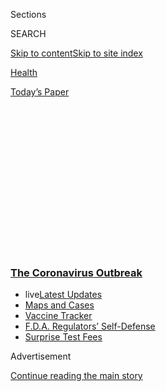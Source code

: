 <div id="app">

<div>

<div>

<div>

<div class="NYTAppHideMasthead css-1q2w90k e1suatyy0">

<div class="section css-ui9rw0 e1suatyy2">

<div class="css-eph4ug er09x8g0">

<div class="css-6n7j50">

</div>

<span class="css-1dv1kvn">Sections</span>

<div class="css-10488qs">

<span class="css-1dv1kvn">SEARCH</span>

</div>

[Skip to content](#site-content)[Skip to site
index](#site-index)

</div>

<div id="masthead-section-label" class="css-1wr3we4 eaxe0e00">

[Health](https://www.nytimes3xbfgragh.onion/section/health)

</div>

<div class="css-10698na e1huz5gh0">

</div>

</div>

<div id="masthead-bar-one" class="section hasLinks css-15hmgas e1csuq9d3">

<div class="css-uqyvli e1csuq9d0">

</div>

<div class="css-1uqjmks e1csuq9d1">

</div>

<div class="css-9e9ivx">

[](https://myaccount.nytimes3xbfgragh.onion/auth/login?response_type=cookie&client_id=vi)

</div>

<div class="css-1bvtpon e1csuq9d2">

[Today’s
Paper](https://www.nytimes3xbfgragh.onion/section/todayspaper)

</div>

</div>

</div>

</div>

<div data-aria-hidden="false">

<div id="site-content" data-role="main">

<div>

<div class="css-1aor85t" style="opacity:0.000000001;z-index:-1;visibility:hidden">

<div class="css-1hqnpie">

<div class="css-epjblv">

<span class="css-17xtcya">[Health](/section/health)</span><span class="css-x15j1o">|</span><span class="css-fwqvlz">Steroids
Can Be Lifesaving for Covid-19 Patients, Scientists
Report</span>

</div>

<div class="css-k008qs">

<div class="css-1iwv8en">

<span class="css-18z7m18"></span>

<div>

</div>

</div>

<span class="css-1n6z4y">https://nyti.ms/2EKJmmC</span>

<div class="css-1705lsu">

<div class="css-4xjgmj">

<div class="css-4skfbu" data-role="toolbar" data-aria-label="Social Media Share buttons, Save button, and Comments Panel with current comment count" data-testid="share-tools">

  - 
  - 
  - 
  - 
    
    <div class="css-6n7j50">
    
    </div>

  - 
  - 

</div>

</div>

</div>

</div>

</div>

</div>

<div class="css-13pd83m">

<div class="css-l9svim">

### [<span class="css-pa1jbp"><span class="css-1rxm0ex">The Coronavirus</span><span class="css-1rxm0ex"> Outbreak</span></span>](https://www.nytimes3xbfgragh.onion/news-event/coronavirus?name=styln-coronavirus-national&region=TOP_BANNER&block=storyline_menu_recirc&action=click&pgtype=Article&impression_id=80393a70-f4ba-11ea-9f52-359fb3db6407&variant=undefined)

  - <span class="css-1qkutce"><span class="css-12clwdu">live</span>[Latest
    Updates](https://www.nytimes3xbfgragh.onion/2020/09/11/world/covid-19-coronavirus.html?name=styln-coronavirus-national&region=TOP_BANNER&block=storyline_menu_recirc&action=click&pgtype=Article&impression_id=80393a71-f4ba-11ea-9f52-359fb3db6407&variant=undefined)</span>
  - <span class="css-1qkutce">[Maps and
    Cases](https://www.nytimes3xbfgragh.onion/interactive/2020/us/coronavirus-us-cases.html?name=styln-coronavirus-national&region=TOP_BANNER&block=storyline_menu_recirc&action=click&pgtype=Article&impression_id=80393a72-f4ba-11ea-9f52-359fb3db6407&variant=undefined)</span>
  - <span class="css-1qkutce">[Vaccine
    Tracker](https://www.nytimes3xbfgragh.onion/interactive/2020/science/coronavirus-vaccine-tracker.html?name=styln-coronavirus-national&region=TOP_BANNER&block=storyline_menu_recirc&action=click&pgtype=Article&impression_id=80393a73-f4ba-11ea-9f52-359fb3db6407&variant=undefined)</span>
  - <span class="css-1qkutce">[F.D.A. Regulators’
    Self-Defense](https://www.nytimes3xbfgragh.onion/2020/09/10/us/politics/fda-coronavirus-vaccine.html?name=styln-coronavirus-national&region=TOP_BANNER&block=storyline_menu_recirc&action=click&pgtype=Article&impression_id=80396180-f4ba-11ea-9f52-359fb3db6407&variant=undefined)</span>
  - <span class="css-1qkutce">[Surprise Test
    Fees](https://www.nytimes3xbfgragh.onion/2020/09/09/upshot/coronavirus-surprise-test-fees.html?name=styln-coronavirus-national&region=TOP_BANNER&block=storyline_menu_recirc&action=click&pgtype=Article&impression_id=80396181-f4ba-11ea-9f52-359fb3db6407&variant=undefined)</span>

</div>

</div>

<div id="top-wrapper" class="css-1sy8kpn">

<div id="top-slug" class="css-l9onyx">

Advertisement

</div>

[Continue reading the main
story](#after-top)

<div class="ad top-wrapper" style="text-align:center;height:100%;display:block;min-height:250px">

<div id="top" class="place-ad" data-position="top" data-size-key="top">

</div>

</div>

<div id="after-top">

</div>

</div>

<div>

<div id="sponsor-wrapper" class="css-1hyfx7x">

<div id="sponsor-slug" class="css-19vbshk">

Supported by

</div>

[Continue reading the main
story](#after-sponsor)

<div id="sponsor" class="ad sponsor-wrapper" style="text-align:center;height:100%;display:block">

</div>

<div id="after-sponsor">

</div>

</div>

<div class="css-186x18t">

</div>

<div class="css-1vkm6nb ehdk2mb0">

# Steroids Can Be Lifesaving for Covid-19 Patients, Scientists Report

</div>

New data in hand, the W.H.O. recommended that doctors give the drugs to
critically ill patients worldwide.

![<span class="css-16f3y1r e13ogyst0">The World Health Organization said
steroids should be used to treat patients hospitalized with severe
Covid-19, but advised against giving the drugs to patients with mild
cases.</span><span class="css-cch8ym"><span class="css-1dv1kvn">Credit</span><span class="css-cnj6d5 e1z0qqy90" itemprop="copyrightHolder"><span class="css-1ly73wi e1tej78p0">Credit...</span><span>Hani
Mohammed/Associated
Press</span></span></span>](https://static01.graylady3jvrrxbe.onion/images/2020/09/02/science/02VIRUS-STEROIDS/02VIRUS-STEROIDS-videoSixteenByNine3000.jpg)

<div class="css-18e8msd">

<div class="css-vp77d3 epjyd6m0">

<div class="css-hus3qt ey68jwv0" data-aria-hidden="true">

[![Roni Caryn
Rabin](https://static01.graylady3jvrrxbe.onion/images/2018/02/20/multimedia/author-roni-caryn-rabin/author-roni-caryn-rabin-thumbLarge-v3.png
"Roni Caryn Rabin")](https://www.nytimes3xbfgragh.onion/by/roni-caryn-rabin)

</div>

<div class="css-1baulvz">

By [<span class="css-1baulvz last-byline" itemprop="name">Roni Caryn
Rabin</span>](https://www.nytimes3xbfgragh.onion/by/roni-caryn-rabin)

</div>

</div>

  - 
    
    <div class="css-ld3wwf e16638kd2">
    
    Sept. 2,
    2020
    
    </div>

  - 
    
    <div class="css-4xjgmj">
    
    <div class="css-d8bdto" data-role="toolbar" data-aria-label="Social Media Share buttons, Save button, and Comments Panel with current comment count" data-testid="share-tools">
    
      - 
      - 
      - 
      - 
        
        <div class="css-6n7j50">
        
        </div>
    
      - 
      - 
    
    </div>
    
    </div>

</div>

</div>

<div class="section meteredContent css-1r7ky0e" name="articleBody" itemprop="articleBody">

<div class="css-1fanzo5 StoryBodyCompanionColumn">

<div class="css-53u6y8">

International clinical trials published on Wednesday confirm the hope
that cheap, widely available steroid drugs can help seriously ill
patients survive Covid-19, the illness caused by the coronavirus.

Based on the new evidence, the World Health Organization [issued new
treatment
guidance](https://www.who.int/publications/i/item/WHO-2019-nCoV-Corticosteroids-2020.1),
strongly recommending steroids to treat severely and critically ill
patients, but not to those with mild disease.

“Clearly, now steroids are the standard of care,” said Dr. Howard C.
Bauchner, the editor-in-chief of JAMA, which published five papers about
the treatment.

The new studies include an analysis that [pooled data from seven
randomized clinical
trials](https://jamanetwork.com/journals/jama/fullarticle/10.1001/jama.2020.17023?guestAccessKey=ec87204d-c42d-4d34-bef5-077a40bc86b0&utm_source=For_The_Media&utm_medium=referral&utm_campaign=ftm_links&utm_content=tfl&utm_term=090220)
evaluating three steroids in more than 1,700 patients. The study
concluded that each of the three drugs reduced the risk of death.

</div>

</div>

<div class="css-1fanzo5 StoryBodyCompanionColumn">

<div class="css-53u6y8">

JAMA published that paper and three related studies, along with an
editorial describing the research as an “important step forward in the
treatment of patients with Covid-19.”

Corticosteroids should now be the first-line treatment for critically
ill patients, the authors said. The only other drug shown to be
effective in seriously ill patients, and only modestly at that, is
remdesivir.

Steroids like dexamethasone, hydrocortisone and methylprednisolone are
often used by doctors to tamp down the body’s immune system, alleviating
inflammation, swelling and pain. Many Covid-19 patients die not of the
virus, but of the body’s overreaction to the
infection.

<div id="NYT_MAIN_CONTENT_1_REGION" class="css-9tf9ac">

<div>

<div id="styln-covid-updates-world" class="section interactive-content interactive-size-medium css-1ftcdic">

<div class="css-17ih8de interactive-body">

<div id="styln-briefing-block" data-asset-id="QXJ0aWNsZTpueXQ6Ly9hcnRpY2xlLzJiYjYwYTJiLTY3NjItNTg3NC1iMGVhLWY4NzRhMjE3NTQyZA==">

<div class="briefing-block-header-section">

# [Latest Updates: The Coronavirus Outbreak](https://www.nytimes3xbfgragh.onion/2020/09/11/world/covid-19-coronavirus.html?action=click&pgtype=Article&state=default&region=MAIN_CONTENT_1&context=storylines_live_updates)

<div class="briefing-block-ts">

Updated 2020-09-12T05:29:13.829Z

</div>

</div>

  - [Fauci cautions the virus could disrupt life in the U.S. until
    ‘maybe even towards the end
    of 2021.’](https://www.nytimes3xbfgragh.onion/2020/09/11/world/covid-19-coronavirus.html?action=click&pgtype=Article&state=default&region=MAIN_CONTENT_1&context=storylines_live_updates#link-dfb8a16)
  - [From Asia to Africa, China promotes its vaccine candidates to win
    friends.](https://www.nytimes3xbfgragh.onion/2020/09/11/world/covid-19-coronavirus.html?action=click&pgtype=Article&state=default&region=MAIN_CONTENT_1&context=storylines_live_updates#link-7104d154)
  - [The other way the virus will kill:
    hunger.](https://www.nytimes3xbfgragh.onion/2020/09/11/world/covid-19-coronavirus.html?action=click&pgtype=Article&state=default&region=MAIN_CONTENT_1&context=storylines_live_updates#link-393ad215)

<div class="briefing-block-footer">

<div class="briefing-block-footer-meta">

[See more
updates](https://www.nytimes3xbfgragh.onion/2020/09/11/world/covid-19-coronavirus.html?action=click&pgtype=Article&state=default&region=MAIN_CONTENT_1&context=storylines_live_updates)

</div>

<div class="briefing-block-briefinglinks">

<span>More live coverage:</span>
[Markets](https://www.nytimes3xbfgragh.onion/live/2020/09/11/business/stock-market-today-coronavirus?action=click&pgtype=Article&state=default&region=MAIN_CONTENT_1&context=storylines_live_updates)

</div>

</div>

</div>

</div>

</div>

</div>

</div>

In June, researchers at Oxford University discovered that dexamethasone
improved survival rates in severely ill patients. Researchers had hoped
that other inexpensive steroids might help these patients.

The evidence had been lacking: After the Oxford researchers made their
announcement, some clinical trials of steroids were halted, as doctors
were loathe to withhold what appeared to be an effective treatment from
study participants.

</div>

</div>

<div class="css-1fanzo5 StoryBodyCompanionColumn">

<div class="css-53u6y8">

Steroids can have harmful side effects, especially in elderly patients,
who make up the majority of very ill coronavirus patients. The drugs may
leave patients vulnerable to other infections, may raise blood glucose
levels, and may cause confusion and delirium.

In the clinical trials, only the sickest patients were treated with
steroids, and it is not certain that those who are less ill will benefit
or be harmed. The optimal doses and duration of treatment also need to
be identified.

But over all, the scientists said, the new studies appeared to confirm
the promise of this class of drugs for patients severely ill with
Covid-19.

The studies “are like the second punch of a one-two punch,” said Dr.
Derek C. Angus, chair of the department of critical care medicine at the
University of Pittsburgh, who co-authored one of the new studies and the
analysis.

</div>

</div>

<div>

</div>

<div class="css-1fanzo5 StoryBodyCompanionColumn">

<div class="css-53u6y8">

“I had a big smile on my face when I saw the results,” Dr. Angus added.
“This is a case of, ‘A question asked, a question answered,’ and
that’s so rare.”

<div id="NYT_MAIN_CONTENT_2_REGION" class="css-9tf9ac">

<div>

</div>

</div>

The analysis of pooled data found that steroids were linked with a
one-third reduction in deaths among critically ill Covid-19 patients.
Dexamethasone produced a 36 percent drop in deaths in 1,282 patients
treated in three separate trials.

</div>

</div>

<div class="css-1fanzo5 StoryBodyCompanionColumn">

<div class="css-53u6y8">

Hydrocortisone, tested in 374 patients in three trials, appeared to
reduce deaths by 31 percent, and a small trial of methylprednisolone in
47 patients resulted in a 9 percent drop in deaths. The analysis was
carried out by a W.H.O. working group that is making efforts to rapidly
evaluate Covid-19 therapies.

Taken together, the new studies will bolster confidence in the use of
steroids and address any lingering hesitancy on the part of some
physicians, said Dr. Todd Rice, an associate professor of medicine and
critical care physician at Vanderbilt University School of Medicine.

In new guidance, the W.H.O. warned against indiscriminate use of
steroids, emphasizing that patients who are not severely ill are
unlikely to benefit and may suffer side effects. Unwarranted use could
deplete global supplies, depriving patients who genuinely need the
medications.

The health organization started work on its guidance in June, shortly
after Oxford University published a preliminary report of its findings,
partnering with investigators of seven clinical trials in order to
conduct a meta-analysis and provide additional evidence in the most
expeditious manner, W.H.O. officials said.

They characterized the quality of the evidence in favor of steroid
treatment for severely ill patients as one of “moderate certainty.”

Among the other studies published Wednesday was a Brazilian trial of 299
patients with acute respiratory distress syndrome that compared
dexamethasone treatment with regular care. The steroid significantly
improved outcomes, increasing the number of days patients [were alive
and free of mechanical
ventilation](https://jamanetwork.com/journals/jama/fullarticle/10.1001/jama.2020.17021).

***\[*[*Like the Science Times page on
Facebook.*](http://on.fb.me/1paTQ1h)** ****** *| Sign up for the*
**[*Science Times newsletter.*](http://nyti.ms/1MbHaRU)*\]***

Another study in France [evaluated low doses of another steroid,
hydrocortisone](https://jamanetwork.com/journals/jama/fullarticle/10.1001/jama.2020.16761),
in 148 patients. Those receiving the drug were more likely to survive,
but the results were not statistically significant because the trial was
stopped early.

</div>

</div>

<div class="css-1fanzo5 StoryBodyCompanionColumn">

<div class="css-53u6y8">

A third study tested varying hydrocortisone regimens in 400 seriously
ill Covid-19 patients in eight countries. It was also stopped
prematurely, but the researchers [concluded there was a strong
probability](https://jamanetwork.com/journals/jama/fullarticle/10.1001/jama.2020.17022)
that the treatment improved outcomes.

When the Oxford results were announced in June, physicians worldwide
started using dexamethasone. “I think there was some uncertainty about
whether the effect was real,” said Dr. Rice, who co-authored an
editorial accompanying the new papers in JAMA.

“This shows us steroids are clearly beneficial in this population and
should clearly be given, unless you absolutely can’t for some reason,
which needs to be a pretty rare occasion.”

The drug remdesivir modestly shortens time to recovery in critically ill
Covid-19 patients, he noted, but has not been shown to reduce
fatalities. “People are dying from this disease, and we want treatment
that we are confident will decrease mortality and save people’s lives,”
Dr. Rice said.

</div>

</div>

<div>

</div>

</div>

<div>

</div>

<div>

</div>

<div>

</div>

<div>

<div id="bottom-wrapper" class="css-1ede5it">

<div id="bottom-slug" class="css-l9onyx">

Advertisement

</div>

[Continue reading the main
story](#after-bottom)

<div id="bottom" class="ad bottom-wrapper" style="text-align:center;height:100%;display:block;min-height:90px">

</div>

<div id="after-bottom">

</div>

</div>

</div>

</div>

</div>

## Site Index

<div>

</div>

## Site Information Navigation

  - [© <span>2020</span> <span>The New York Times
    Company</span>](https://help.nytimes3xbfgragh.onion/hc/en-us/articles/115014792127-Copyright-notice)

<!-- end list -->

  - [NYTCo](https://www.nytco.com/)
  - [Contact
    Us](https://help.nytimes3xbfgragh.onion/hc/en-us/articles/115015385887-Contact-Us)
  - [Work with us](https://www.nytco.com/careers/)
  - [Advertise](https://nytmediakit.com/)
  - [T Brand Studio](http://www.tbrandstudio.com/)
  - [Your Ad
    Choices](https://www.nytimes3xbfgragh.onion/privacy/cookie-policy#how-do-i-manage-trackers)
  - [Privacy](https://www.nytimes3xbfgragh.onion/privacy)
  - [Terms of
    Service](https://help.nytimes3xbfgragh.onion/hc/en-us/articles/115014893428-Terms-of-service)
  - [Terms of
    Sale](https://help.nytimes3xbfgragh.onion/hc/en-us/articles/115014893968-Terms-of-sale)
  - [Site
    Map](https://spiderbites.nytimes3xbfgragh.onion)
  - [Help](https://help.nytimes3xbfgragh.onion/hc/en-us)
  - [Subscriptions](https://www.nytimes3xbfgragh.onion/subscription?campaignId=37WXW)

</div>

</div>

</div>

</div>
